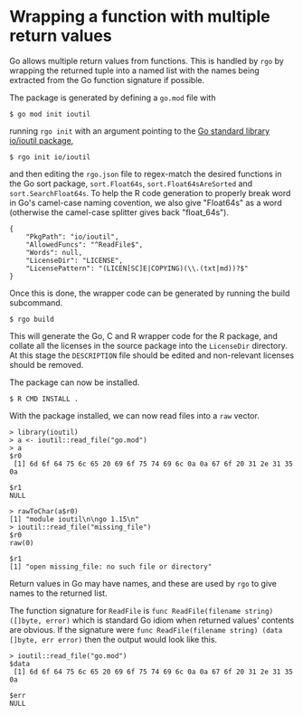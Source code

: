 # Wrapping a function with multiple return values

Go allows multiple return values from functions. This is handled by `rgo` by wrapping the returned tuple into a named list with the names being extracted from the Go function signature if possible.

The package is generated by defining a `go.mod` file with
```
$ go mod init ioutil
```
running `rgo init` with an argument pointing to the [Go standard library io/ioutil package](https://pkg.go.dev/io/ioutil?tab=doc),
```
$ rgo init io/ioutil
```
and then editing the `rgo.json` file to regex-match the desired functions in the Go sort package, `sort.Float64s`, `sort.Float64sAreSorted` and `sort.SearchFloat64s`. To help the R code generation to properly break word in Go's camel-case naming covention, we also give "Float64s" as a word (otherwise the camel-case splitter gives back "float_64s").
```
{
	"PkgPath": "io/ioutil",
	"AllowedFuncs": "^ReadFile$",
	"Words": null,
	"LicenseDir": "LICENSE",
	"LicensePattern": "(LICEN[SC]E|COPYING)(\\.(txt|md))?$"
}
```

Once this is done, the wrapper code can be generated by running the build subcommand.
```
$ rgo build
```
This will generate the Go, C and R wrapper code for the R package, and collate all the licenses in the source package into the `LicenseDir` directory. At this stage the `DESCRIPTION` file should be edited and non-relevant licenses should be removed.

The package can now be installed.
```
$ R CMD INSTALL .
```

With the package installed, we can now read files into a `raw` vector.

```
> library(ioutil)
> a <- ioutil::read_file("go.mod")
> a
$r0
 [1] 6d 6f 64 75 6c 65 20 69 6f 75 74 69 6c 0a 0a 67 6f 20 31 2e 31 35 0a

$r1
NULL

> rawToChar(a$r0)
[1] "module ioutil\n\ngo 1.15\n"
> ioutil::read_file("missing_file")
$r0
raw(0)

$r1
[1] "open missing_file: no such file or directory"
```

Return values in Go may have names, and these are used by `rgo` to give names to the returned list.

The function signature for `ReadFile` is `func ReadFile(filename string) ([]byte, error)` which is standard Go idiom when returned values' contents are obvious. If the signature were `func ReadFile(filename string) (data []byte, err error)` then the output would look like this.

```
> ioutil::read_file("go.mod")
$data
 [1] 6d 6f 64 75 6c 65 20 69 6f 75 74 69 6c 0a 0a 67 6f 20 31 2e 31 35 0a

$err
NULL
```